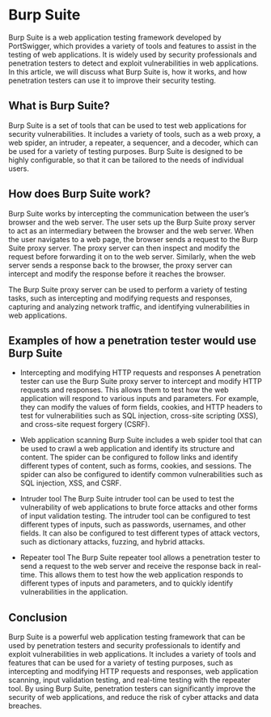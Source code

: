 # Burp Suite

Burp Suite is a web application testing framework developed by PortSwigger, which provides a variety of tools and features to assist in the testing of web applications. It is widely used by security professionals and penetration testers to detect and exploit vulnerabilities in web applications. In this article, we will discuss what Burp Suite is, how it works, and how penetration testers can use it to improve their security testing.

## What is Burp Suite?

Burp Suite is a set of tools that can be used to test web applications for security vulnerabilities. It includes a variety of tools, such as a web proxy, a web spider, an intruder, a repeater, a sequencer, and a decoder, which can be used for a variety of testing purposes. Burp Suite is designed to be highly configurable, so that it can be tailored to the needs of individual users.

## How does Burp Suite work?

Burp Suite works by intercepting the communication between the user’s browser and the web server. The user sets up the Burp Suite proxy server to act as an intermediary between the browser and the web server. When the user navigates to a web page, the browser sends a request to the Burp Suite proxy server. The proxy server can then inspect and modify the request before forwarding it on to the web server. Similarly, when the web server sends a response back to the browser, the proxy server can intercept and modify the response before it reaches the browser.

The Burp Suite proxy server can be used to perform a variety of testing tasks, such as intercepting and modifying requests and responses, capturing and analyzing network traffic, and identifying vulnerabilities in web applications.

## Examples of how a penetration tester would use Burp Suite

+ Intercepting and modifying HTTP requests and responses
A penetration tester can use the Burp Suite proxy server to intercept and modify HTTP requests and responses. This allows them to test how the web application will respond to various inputs and parameters. For example, they can modify the values of form fields, cookies, and HTTP headers to test for vulnerabilities such as SQL injection, cross-site scripting (XSS), and cross-site request forgery (CSRF).

+ Web application scanning
Burp Suite includes a web spider tool that can be used to crawl a web application and identify its structure and content. The spider can be configured to follow links and identify different types of content, such as forms, cookies, and sessions. The spider can also be configured to identify common vulnerabilities such as SQL injection, XSS, and CSRF.

+ Intruder tool
The Burp Suite intruder tool can be used to test the vulnerability of web applications to brute force attacks and other forms of input validation testing. The intruder tool can be configured to test different types of inputs, such as passwords, usernames, and other fields. It can also be configured to test different types of attack vectors, such as dictionary attacks, fuzzing, and hybrid attacks.

+ Repeater tool
The Burp Suite repeater tool allows a penetration tester to send a request to the web server and receive the response back in real-time. This allows them to test how the web application responds to different types of inputs and parameters, and to quickly identify vulnerabilities in the application.

## Conclusion

Burp Suite is a powerful web application testing framework that can be used by penetration testers and security professionals to identify and exploit vulnerabilities in web applications. It includes a variety of tools and features that can be used for a variety of testing purposes, such as intercepting and modifying HTTP requests and responses, web application scanning, input validation testing, and real-time testing with the repeater tool. By using Burp Suite, penetration testers can significantly improve the security of web applications, and reduce the risk of cyber attacks and data breaches.